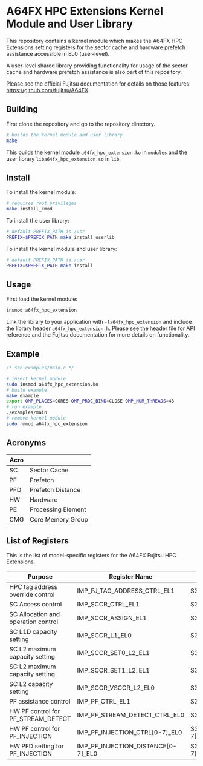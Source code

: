 # A64FX HPC Extensions Kernel Module and User Library

This repository contains a kernel module which makes the A64FX HPC Extensions setting registers for the sector cache and hardware prefetch assistance accessible in EL0 (user-level).

A user-level shared library providing functionality for usage of the sector cache and hardware prefetch assistance is also part of this repository.

Please see the official Fujitsu documentation for details on those features: https://github.com/fujitsu/A64FX

## Building

First clone the repository and go to the repository directory.

```sh
# builds the kernel module and user library
make
```

This builds the kernel module `a64fx_hpc_extension.ko` in `modules` and the user library `liba64fx_hpc_extension.so` in `lib`.

## Install

To install the kernel module:

```sh
# requires root privileges
make install_kmod
```

To install the user library:

```sh
# default PREFIX_PATH is /usr
PREFIX=$PREFIX_PATH make install_userlib
```

To install the kernel module and user library:

```sh
# default PREFIX_PATH is /usr
PREFIX=$PREFIX_PATH make install
```

## Usage

First load the kernel module:

```sh
insmod a64fx_hpc_extension
```

Link the library to your application with `-la64fx_hpc_extension` and include the library header `a64fx_hpc_extension.h`. 
Please see the header file for API reference and the Fujitsu documentation for more details on functionality.

## Example

```C
/* see examples/main.c */
```

```sh
# insert kernel module
sudo insmod a64fx_hpc_extension.ko
# build example
make example
export OMP_PLACES=CORES OMP_PROC_BIND=CLOSE OMP_NUM_THREADS=48
# run example
./examples/main
# remove kernel module
sudo rmmod a64fx_hpc_extension
```

## Acronyms

| Acro |                    |
| ---- | ------------------ |
| SC   | Sector Cache       |
| PF   | Prefetch           |
| PFD  | Prefetch Distance  |
| HW   | Hardware           |
| PE   | Processing Element |
| CMG  | Core Memory Group  |

## List of Registers

This is the list of model-specific registers for the A64FX Fujitsu HPC Extensions.

| Purpose                             | Register Name                      | Register          | Bits | Domain |
| ----------------------------------- | ---------------------------------- | ----------------- | ---- | ------ |
| HPC tag address override control    | IMP_FJ_TAG_ADDRESS_CTRL_EL1        | S3_0_C11_C2_0     | 32   | PE     |
| SC Access control                   | IMP_SCCR_CTRL_EL1                  | S3_0_C11_C8_0     | 64   | PE     |
| SC Allocation and operation control | IMP_SCCR_ASSIGN_EL1                | S3_0_C11_C8_1     | 64   | PE     |
| SC L1D capacity setting             | IMP_SCCR_L1_EL0                    | S3_3_C11_C8_2     | 64   | PE     |
| SC L2 maximum capacity setting      | IMP_SCCR_SET0_L2_EL1               | S3_0_C15_C8_2     | 64   | CMG    |
| SC L2 maximum capacity setting      | IMP_SCCR_SET1_L2_EL1               | S3_0_C15_C8_3     | 64   | CMG    |
| SC L2 capacity setting              | IMP_SCCR_VSCCR_L2_EL0              | S3_3_C15_C8_2     | 64   | PE*    |
| PF assistance control               | IMP_PF_CTRL_EL1                    | S3_0_C11_C4_0     | 64   | PE     |
| HW PF control for PF_STREAM_DETECT  | IMP_PF_STREAM_DETECT_CTRL_EL0      | S3_3_C15_C8_2     | 64   | PE     |
| HW PF control for PF_INJECTION      | IMP_PF_INJECTION_CTRL[0-7]_EL0     | S3_3_C11_C6_[0-7] | 64   | PE     |
| HW PFD setting for PF_INJECTION     | IMP_PF_INJECTION_DISTANCE[0-7]_EL0 | S3_3_C11_C7_[0-7] | 64   | PE     |
